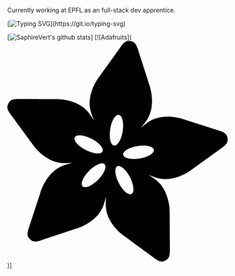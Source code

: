 Currently working at EPFL as an full-stack dev apprentice.

<!--
**SaphireVert/saphirevert** is a ✨ _special_ ✨ repository because its `README.md` (this file) appears on your GitHub profile.

Here are some ideas to get you started:

- 🔭 I’m currently working on ...
- 🌱 I’m currently learning ...
- 👯 I’m looking to collaborate on ...
- 🤔 I’m looking for help with ...
- 💬 Ask me about ...
- 📫 How to reach me: ...
- 😄 Pronouns: ...
- ⚡ Fun fact: ...
-->

[![Typing SVG](https://readme-typing-svg.herokuapp.com/?duration=3000&ccolor=66F73A&lines=✨+Hello+everyone!+✨;Welcome+to+my+github+readme!)](https://git.io/typing-svg)

[![SaphireVert's github stats](https://github-readme-stats.vercel.app/api?username=saphirevert)]
          <!--START_SECTION:waka-->
[![Adafruits](<svg role="img" viewBox="0 0 24 24" xmlns="http://www.w3.org/2000/svg"><title>Adafruit</title><path d="M14.399 12.794c-.924.148-1.722-.037-1.781-.412-.06-.375.64-.798 1.565-.945.924-.147 1.721.038 1.78.412.06.374-.64.798-1.564.945m-.878 3.86c-.338.172-.957-.363-1.382-1.196-.426-.834-.497-1.65-.158-1.822.338-.172.956.363 1.382 1.196.425.833.497 1.65.158 1.822m-3.64-1.552c-.662.662-1.415.981-1.683.713-.27-.268.05-1.022.71-1.684.66-.663 1.414-.982 1.683-.714.269.268-.05 1.023-.71 1.685m-2.531-4.61c.171-.339.987-.268 1.82.156.834.424 1.372 1.042 1.2 1.38-.173.338-.988.269-1.822-.155-.834-.424-1.37-1.043-1.198-1.381m4.8-2.45c.375.058.56.856.414 1.78-.145.925-.566 1.625-.942 1.567-.374-.06-.56-.857-.415-1.78.145-.925.567-1.626.943-1.568m11.835 2.53c-.078-.491-.345-.632-.989-.837l-3.762-1.2s-2.283-.863-3.974.357c-.228.164-.464.351-.7.55.198-.236.385-.472.55-.7 1.215-1.694.349-3.975.349-3.975l-1.207-3.761c-.207-.643-.347-.91-.84-.986-.492-.078-.707.132-1.101.68l-2.305 3.209s-1.524 1.903-.888 3.89c.086.266.191.549.308.836a12.215 12.215 0 0 0-.497-.74C7.693 6.215 5.258 6.332 5.258 6.332S1.82 6.32 1.308 6.32c-.676-.003-.972.05-1.198.493-.226.443-.093.714.307 1.258.303.415 2.34 3.183 2.34 3.183S4.095 13.292 6.18 13.3c.28.001.58-.012.889-.034a12.317 12.317 0 0 0-.855.244c-1.98.656-2.619 3.01-2.619 3.01L2.36 20.273c-.21.64-.252.939.1 1.29.352.353.65.31 1.291.098.489-.16 3.75-1.242 3.75-1.242s2.352-.644 3.004-2.624c.088-.266.169-.556.243-.854a11.1 11.1 0 0 0-.03.887c.01 2.085 2.051 3.421 2.051 3.421l3.186 2.333c.546.398.816.531 1.26.305.443-.226.495-.523.491-1.199l-.022-3.95s.114-2.435-1.567-3.668a11.93 11.93 0 0 0-.739-.495c.287.115.568.22.836.304 1.986.633 3.888-.894 3.888-.894l3.204-2.31c.547-.395.756-.612.679-1.104"/></svg>)]

<!--END_SECTION:waka-->
